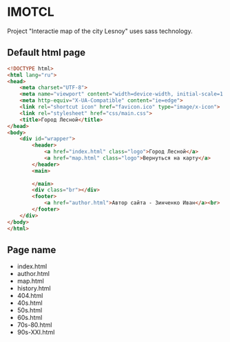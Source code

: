 # IMOTCL
Project "Interactie map of the city Lesnoy" uses sass technology.
## Default html page
```html
<!DOCTYPE html>
<html lang="ru">
<head>
    <meta charset="UTF-8">
    <meta name="viewport" content="width=device-width, initial-scale=1.0">
    <meta http-equiv="X-UA-Compatible" content="ie=edge">
    <link rel="shortcut icon" href="favicon.ico" type="image/x-icon">
    <link rel="stylesheet" href="css/main.css">
    <title>Город Лесной</title>
</head>
<body>
    <div id="wrapper">
        <header>
            <a href="index.html" class="logo">Город Лесной</a>
            <a href="map.html" class="logo">Вернуться на карту</a>
        </header>
        <main>
            
        </main>
        <div class="br"></div>
        <footer>
            <a href="author.html">Автор сайта - Зинченко Иван</a><br>
        </footer>
    </div>
</body>
</html>
```
## Page name
- index.html
- author.html
- map.html
- history.html
- 404.html
- 40s.html
- 50s.html
- 60s.html
- 70s-80.html
- 90s-XXI.html
